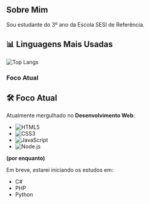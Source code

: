 ## Sobre Mim

Sou estudante do 3º ano da Escola SESI de Referência.


## 📊 Linguagens Mais Usadas

![Top Langs](https://github-readme-stats.vercel.app/api/top-langs/?username=Braian-de-Liz&theme=github_dark&layout=compact&hide_border=true)


### Foco Atual


## 🛠 Foco Atual
Atualmente mergulhado no **Desenvolvimento Web**:

- ![HTML5](https://img.shields.io/badge/-HTML5-E34F26?logo=html5&logoColor=white)
- ![CSS3](https://img.shields.io/badge/-CSS3-1572B6?logo=css3&logoColor=white)
- ![JavaScript](https://img.shields.io/badge/-JavaScript-F7DF1E?logo=javascript&logoColor=black)
- ![Node.js](https://img.shields.io/badge/-Node.js-339933?logo=node.js&logoColor=white)

**(por enquanto)**

Em breve, estarei iniciando os estudos em:

- C#  
- PHP
- Python

